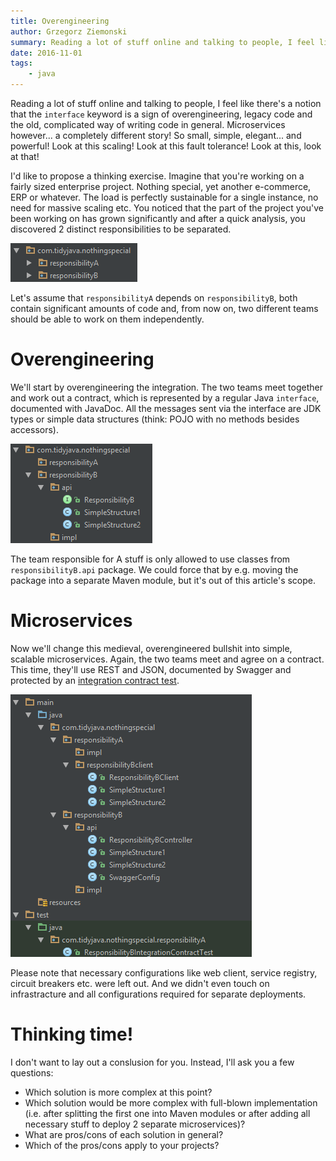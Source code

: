 ```yaml
---
title: Overengineering
author: Grzegorz Ziemonski
summary: Reading a lot of stuff online and talking to people, I feel like there's a notion that the `interface` keyword is a sign of overengineering, legacy code and the old, complicated way of writing code in general. Microservices however... a completely different story! So small, simple, elegant... and powerful! Look at this scaling! Look at this fault tolerance! Look at this, look at that!
date: 2016-11-01
tags:
    - java
---
```

Reading a lot of stuff online and talking to people, I feel like there's a notion that the `interface` keyword is a sign
of overengineering, legacy code and the old, complicated way of writing code in general. Microservices however... a
completely different story! So small, simple, elegant... and powerful! Look at this scaling! Look at this fault tolerance!
Look at this, look at that!

I'd like to propose a thinking exercise. Imagine that you're working on a fairly sized enterprise project. Nothing
special, yet another e-commerce, ERP or whatever. The load is perfectly sustainable for a single instance, no need for
massive scaling etc. You noticed that the part of the project you've been working on has grown significantly and after
a quick analysis, you discovered 2 distinct responsibilities to be separated.

![Overengineering - Before](/img/overengineering-before.png)

Let's assume that `responsibilityA` depends on `responsibilityB`, both contain significant amounts of code and,
from now on, two different teams should be able to work on them independently.

# Overengineering
We'll start by overengineering the integration. The two teams meet together and work out a contract, which is represented
by a regular Java `interface`, documented with JavaDoc. All the messages sent via the interface are JDK types or simple
data structures (think: POJO with no methods besides accessors).

![Overengineering - After](/img/overengineering-after.png)

The team responsible for A stuff is only allowed to use classes from `responsibilityB.api` package. We could force that
by e.g. moving the package into a separate Maven module, but it's out of this article's scope.

# Microservices
Now we'll change this medieval, overengineered bullshit into simple, scalable microservices. Again, the two teams meet
and agree on a contract. This time, they'll use REST and JSON, documented by Swagger and protected by an [integration
contract test](http://martinfowler.com/bliki/IntegrationContractTest.html).

![Overengineering - Microservices 3](/img/overengineering-microservices3.png)

Please note that necessary configurations like web client, service registry, circuit breakers etc. were left out.
And we didn't even touch on infrastracture and all configurations required for separate deployments.

# Thinking time!
I don't want to lay out a conslusion for you. Instead, I'll ask you a few questions:

* Which solution is more complex at this point?
* Which solution would be more complex with full-blown implementation (i.e. after splitting the first one into Maven
modules or after adding all necessary stuff to deploy 2 separate microservices)?
* What are pros/cons of each solution in general?
* Which of the pros/cons apply to your projects?